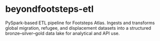 # beyondfootsteps-etl
PySpark-based ETL pipeline for Footsteps Atlas. Ingests and transforms global migration, refugee, and displacement datasets into a structured bronze–silver–gold data lake for analytical and API use.
